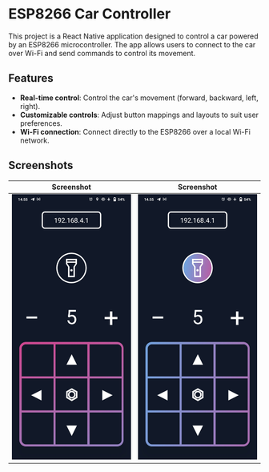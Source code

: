 # ESP8266 Car Controller

This project is a React Native application designed to control a car powered by an ESP8266 microcontroller. The app allows users to connect to the car over Wi-Fi and send commands to control its movement.

## Features

- **Real-time control**: Control the car's movement (forward, backward, left, right).
- **Customizable controls**: Adjust button mappings and layouts to suit user preferences.
- **Wi-Fi connection**: Connect directly to the ESP8266 over a local Wi-Fi network.

## Screenshots

| Screenshot                | Screenshot                 |
|---------------------------|----------------------------|
| ![Home Screen](./screenshots/1.jpg) | ![Controls Screen](./screenshots/2.jpg) |

